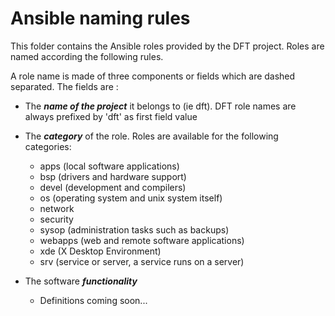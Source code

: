 <h1>Ansible naming rules
</h1>
This folder contains the Ansible roles provided by the DFT project.
Roles are named according the following rules.

A role name is made of three components or fields which are dashed separated. The fields are :
* The ***name of the project*** it belongs to (ie dft). DFT role names are always prefixed by 'dft' as first field value

* The ***category*** of the role. Roles are available for the following categories:
  * apps (local software applications)
  * bsp (drivers and hardware support)
  * devel (development and compilers)
  * os (operating system and unix system itself)
  * network
  * security
  * sysop (administration tasks such as backups)
  * webapps (web and remote software applications)
  * xde (X Desktop Environment)
  * srv (service or server, a service runs on a server)
* The software ***functionality***
  * Definitions coming soon...
